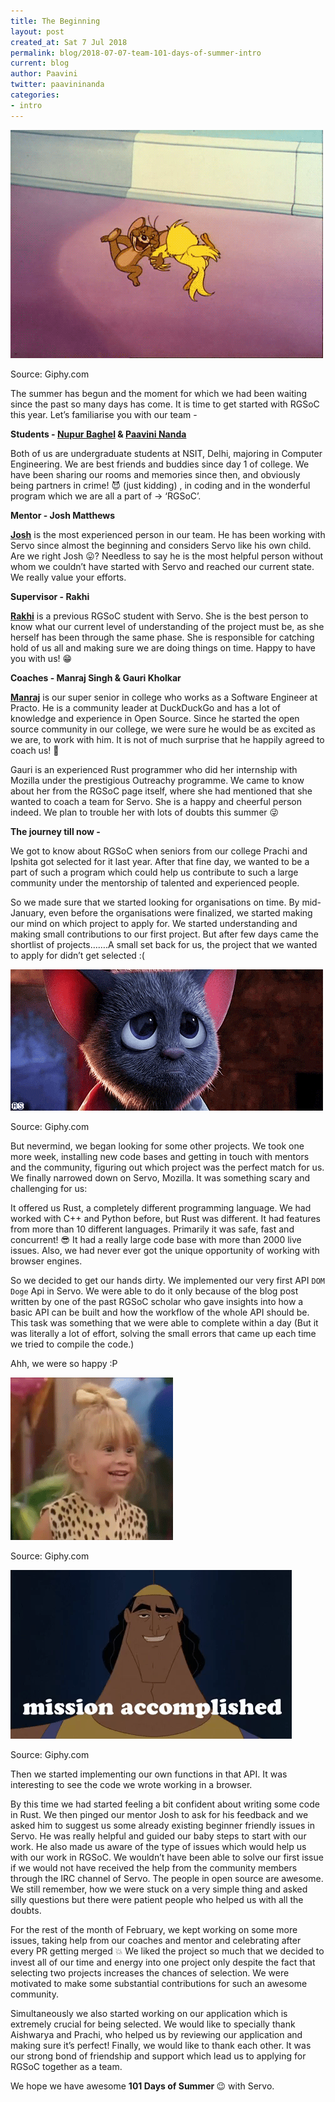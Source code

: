 ```yaml
---
title: The Beginning
layout: post
created_at: Sat 7 Jul 2018
permalink: blog/2018-07-07-team-101-days-of-summer-intro
current: blog
author: Paavini
twitter: paavininanda
categories: 
- intro
---
```



![Hurray](/img/blog/2018/2018-07-07-101Daysgif1.gif)
<div class="image-credits">Source: Giphy.com</div>

The summer has begun and the moment for which we had been waiting since the past so many days has come. It is time to get started with RGSoC this year. Let’s familiarise you with our team - 

<b>Students - [__Nupur Baghel__](https://twitter.com/nupur_baghel) & [__Paavini Nanda__](https://twitter.com/paavininanda) </b>

Both of us are undergraduate students at NSIT, Delhi, majoring in Computer Engineering. We are best friends and buddies since day 1 of college. We have been sharing our rooms and memories since then, and obviously being partners in crime! 😈 (just kidding) , in coding and in the wonderful program which we are all a part of -> ‘RGSoC’.

<b>Mentor - Josh Matthews </b>

[__Josh__](https://twitter.com/lastontheboat) is the most experienced person in our team. He has been working with Servo since almost the beginning and considers Servo like his own child. Are we right Josh 😛? Needless to say he is the most helpful person without whom we couldn’t have started with Servo and reached our current state. We really value your efforts.

<b>Supervisor - Rakhi </b>

[__Rakhi__](https://twitter.com/atbrakhi) is a previous RGSoC student with Servo. She is the best person to know what our current level of understanding of the project must be, as she herself has been through the same phase. She is responsible for catching hold of us all and making sure we are doing things on time. Happy to have you with us! 😁



<b>Coaches - Manraj Singh &  Gauri Kholkar</b>

[__Manraj__](https://twitter.com/manrajsgrover) is our super senior in college who works as a Software Engineer at Practo. He is a community leader at DuckDuckGo and has a lot of knowledge and experience in Open Source. Since he started the open source community in our college, we were sure he would be as excited as we are, to work with him. It is not of much surprise that he happily agreed to coach us! 💃

Gauri is an experienced Rust programmer who did her internship with Mozilla under the prestigious Outreachy programme. We came to know about her from the RGSoC page itself, where she had mentioned that she wanted to coach a team for Servo. She is a happy and cheerful person indeed. We plan to trouble her with lots of doubts this summer 😜

<b>The journey till now - </b>

We got to know about RGSoC when seniors from our college Prachi and Ipshita got selected for it last year. After that fine day, we wanted to be a part of such a program which could help us contribute to such a large community under the mentorship of talented and experienced people.

So we made sure that we started looking for organisations on time. By mid-January, even before the organisations were finalized, we started making our mind on which project to apply for. We started understanding and making small contributions to our first project. But after few days came the shortlist of projects…….A small set back for us, the project that we wanted to apply for didn’t get selected :( 

![Sad](/img/blog/2018/2018-07-07-101Daysgif2.gif)
<div class="image-credits">Source: Giphy.com</div>

But nevermind, we began looking for some other projects. 
We took one more week, installing new code bases and getting in touch with mentors and the community, figuring out which project was the perfect match for us. We finally narrowed down on Servo, Mozilla. It was something scary and challenging for us:

It offered us Rust, a completely different programming language. We had worked with C++ and Python before, but Rust was different. It had features from more than 10 different languages. Primarily it was safe, fast and concurrent!  😎
It had a really large code base with more than 2000 live issues. Also, we had never ever got the unique opportunity of working with browser engines. 


So we decided to get our hands dirty. We implemented our very first API `DOM Doge` Api in Servo. We were able to do it only because of the blog post written by one of the past RGSoC scholar who gave insights into how a basic API can be built and how the workflow of the whole API should be. This task was something that we were able to complete within a day (But it was literally a lot of effort, solving the small errors that came up each time we tried to compile the code.)


Ahh, we were so happy :P

![HappyAgain](/img/blog/2018/2018-07-07-101Daysgif3.gif)
<div class="image-credits">Source: Giphy.com</div>

![MissionCompleted](/img/blog/2018/2018-07-07-101Daysgif4.gif)
<div class="image-credits">Source: Giphy.com</div>



Then we started implementing our own functions in that API. It was interesting to see the code we wrote working in a browser.

By this time we had started feeling a bit confident about writing some code in Rust. We then pinged our mentor Josh to ask for his feedback and we asked him to suggest us some already existing beginner friendly issues in Servo. He was really helpful and guided our baby steps to start with our work. He also made us aware of the type of issues which would help us with our work in RGSoC. We wouldn’t have been able to solve our first issue if we would not have received the help from the community members through the IRC channel of Servo. The people in open source are awesome. We still remember, how we were stuck on a very simple thing and asked silly questions but there were patient people who helped us with all the doubts.

 For the rest of the month of February, we kept working on some more issues, taking help from our coaches and mentor and celebrating after every PR getting merged 💥 We liked the project so much that we decided to invest all of our time and energy into one project only despite the fact that selecting two projects increases the chances of selection. We were motivated to make some substantial contributions for such an awesome community. 

Simultaneously we also started working on our application which is extremely crucial for being selected. We would like to specially thank Aishwarya and Prachi, who helped us by reviewing our application and making sure it’s perfect! 
Finally, we would like to thank each other. It was our strong bond of friendship and support which lead us to applying for RGSoC together as a team.

We hope we have awesome <b> 101 Days of Summer </b> 😉 with Servo. 


